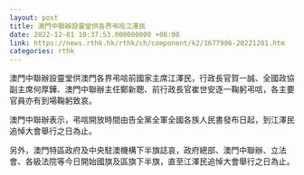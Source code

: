 ```yaml
---
layout: post
title: 澳門中聯辦設靈堂供各界弔唁江澤民
date: 2022-12-01 10:37:53.000000000 +08:00
link: https://news.rthk.hk/rthk/ch/component/k2/1677986-20221201.htm
categories: rthk
---
```


澳門中聯辦設靈堂供澳門各界弔唁前國家主席江澤民，行政長官賀一誠、全國政協副主席何厚鏵、澳門中聯辦主任鄭新聰、前行政長官崔世安逐一鞠躬弔唁，各主要官員亦有到場鞠躬致哀。

澳門中聯辦表示，弔唁開放時間由告全黨全軍全國各族人民書發布日起，到江澤民追悼大會舉行之日為止。

另外，澳門特區政府及中央駐澳機構下半旗誌哀，政府總部、澳門中聯辦、立法會、各級法院等今日開始國旗及區旗下半旗，直至江澤民追悼大會舉行之日為止。
